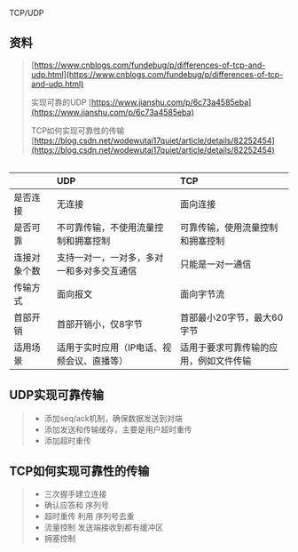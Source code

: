 TCP/UDP

## 资料

> [https://www.cnblogs.com/fundebug/p/differences-of-tcp-and-udp.html](https://www.cnblogs.com/fundebug/p/differences-of-tcp-and-udp.html)
>
> 实现可靠的UDP [https://www.jianshu.com/p/6c73a4585eba](https://www.jianshu.com/p/6c73a4585eba)
>
> TCP如何实现可靠性的传输 [https://blog.csdn.net/wodewutai17quiet/article/details/82252454](https://blog.csdn.net/wodewutai17quiet/article/details/82252454)

|  |
| :--- |


|  | UDP | TCP |
| :--- | :--- | :--- |
| 是否连接 | 无连接 | 面向连接 |
| 是否可靠 | 不可靠传输，不使用流量控制和拥塞控制 | 可靠传输，使用流量控制和拥塞控制 |
| 连接对象个数 | 支持一对一，一对多，多对一和多对多交互通信 | 只能是一对一通信 |
| 传输方式 | 面向报文 | 面向字节流 |
| 首部开销 | 首部开销小，仅8字节 | 首部最小20字节，最大60字节 |
| 适用场景 | 适用于实时应用（IP电话、视频会议、直播等） | 适用于要求可靠传输的应用，例如文件传输 |

## UDP实现可靠传输

> * 添加seq/ack机制，确保数据发送到对端
> * 添加发送和传输缓存，主要是用户超时重传
> * 添加超时重传

## TCP如何实现可靠性的传输

> * 三次握手建立连接
> * 确认应答和 序列号
> * 超时重传 利用 序列号去重
> * 流量控制  发送端接收到都有缓冲区
> * 拥塞控制




